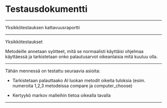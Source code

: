 # Testausdokumentti

---

Yksikkötestauksen kattavuusraportti

---

Yksikkötestaukset

Metodeille annetaan syötteet, mitä se normaalisti käyttäisi ohjelmaa käyttäessä ja tarkistetaan onko palautusarvot
oikeanlaisia mitä kuuluu olla.

---

Tähän mennessä on testattu seuraavia asioita:

- Tarkistetaan palauttaako AI luokan metodit oikeita tuloksia (esim. numeroita 1,2,3 metodeissa compare ja computer_choose)

- Kertyykö markov malleihin tietoa oikealla tavalla

---
